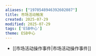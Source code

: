 ```yaml
---
aliases: ["1970548946392602087"]
title: 市场活动触发
created: 2025-07-29
modified: 2025-07-29
tags: ['ESB中心']
theme: ESB中心
---
```


- [[市场活动操作事件|市场活动操作事件]]